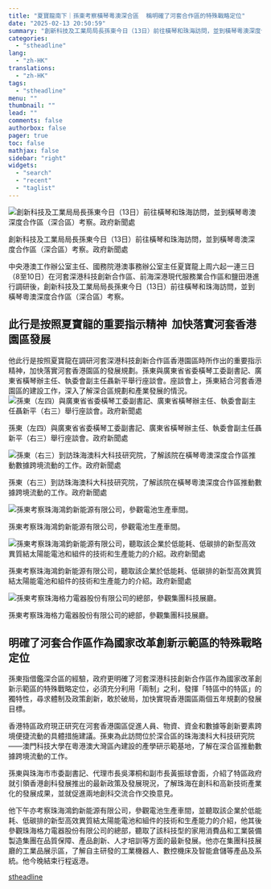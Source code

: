 ```yaml
---
title: "夏寶龍南下｜孫東考察橫琴粵澳深合區  稱明確了河套合作區的特殊戰略定位"
date: "2025-02-13 20:50:59"
summary: "創新科技及工業局局長孫東今日（13日）前往橫琴和珠海訪問，並到橫琴粵澳深度合作區（深合區）考..."
categories:
  - "stheadline"
lang:
  - "zh-HK"
translations:
  - "zh-HK"
tags:
  - "stheadline"
menu: ""
thumbnail: ""
lead: ""
comments: false
authorbox: false
pager: true
toc: false
mathjax: false
sidebar: "right"
widgets:
  - "search"
  - "recent"
  - "taglist"
---
```


![創新科技及工業局局長孫東今日（13日）前往橫琴和珠海訪問，並到橫琴粵澳深度合作區（深合區）考察。政府新聞處](https://image.stheadline.com/f/680p0/0x0/100/none/b2bad4adf303e476b5c90e9a476df9df/stheadline/inewsmedia/20250213/_2025021320470720634.jpg)

創新科技及工業局局長孫東今日（13日）前往橫琴和珠海訪問，並到橫琴粵澳深度合作區（深合區）考察。政府新聞處




中央港澳工作辦公室主任、國務院港澳事務辦公室主任夏寶龍上周六起一連三日（8至10日）在河套深港科技創新合作區、前海深港現代服務業合作區和鹽田港進行調研後，創新科技及工業局局長孫東今日（13日）前往橫琴和珠海訪問，並到橫琴粵澳深度合作區（深合區）考察。

此行是按照夏寶龍的重要指示精神  加快落實河套香港園區發展
-----------------------------

他此行是按照夏寶龍在調研河套深港科技創新合作區香港園區時所作出的重要指示精神，加快落實河套香港園區的發展規劃。孫東與廣東省省委橫琴工委副書記、廣東省橫琴辦主任、執委會副主任聶新平舉行座談會。座談會上，孫東結合河套香港園區的建設工作，深入了解深合區規劃和產業發展的情況。
 ![孫東（左四）與廣東省省委橫琴工委副書記、廣東省橫琴辦主任、執委會副主任聶新平（右三）舉行座談會。政府新聞處](https://image.hkhl.hk/f/1024p0/0x0/100/none/41e2c9ad4998dbe2b444c06a9e43f4e4/2025-02/P2025021300440_photo_1295791.jpg)


孫東（左四）與廣東省省委橫琴工委副書記、廣東省橫琴辦主任、執委會副主任聶新平（右三）舉行座談會。政府新聞處



 ![孫東（右三）到訪珠海澳科大科技研究院，了解該院在橫琴粵澳深度合作區推動數據跨境流動的工作。政府新聞處](https://image.hkhl.hk/f/1024p0/0x0/100/none/ada8da2e186ccf1421ee9fc9e691903a/2025-02/P2025021300440_photo_1295792.jpg)


孫東（右三）到訪珠海澳科大科技研究院，了解該院在橫琴粵澳深度合作區推動數據跨境流動的工作。政府新聞處



 ![孫東考察珠海鴻鈞新能源有限公司，參觀電池生產車間。](https://image.hkhl.hk/f/1024p0/0x0/100/none/73d9f8b588ebbc15c953642ff1aa590a/2025-02/P2025021300440_photo_1295800.jpg)


孫東考察珠海鴻鈞新能源有限公司，參觀電池生產車間。



 ![孫東考察珠海鴻鈞新能源有限公司，聽取該企業於低能耗、低碳排的新型高效異質結太陽能電池和組件的技術和生產能力的介紹。政府新聞處](https://image.hkhl.hk/f/1024p0/0x0/100/none/f10242b49fd6602149bec483f2d51cbe/2025-02/P2025021300440_photo_1295799.jpg)


孫東考察珠海鴻鈞新能源有限公司，聽取該企業於低能耗、低碳排的新型高效異質結太陽能電池和組件的技術和生產能力的介紹。政府新聞處



 ![孫東考察珠海格力電器股份有限公司的總部，參觀集團科技展廳。](https://image.hkhl.hk/f/1024p0/0x0/100/none/756d9aed96b3fa25eabab9b75272ce0c/2025-02/P2025021300440_photo_1295806.jpg)


孫東考察珠海格力電器股份有限公司的總部，參觀集團科技展廳。




明確了河套合作區作為國家改革創新示範區的特殊戰略定位
--------------------------

孫東指借鑑深合區的經驗，政府更明確了河套深港科技創新合作區作為國家改革創新示範區的特殊戰略定位，必須充分利用「兩制」之利，發揮「特區中的特區」的獨特性，尋求體制及政策創新，敢於破局，加快實現香港園區兩個五年規劃的發展目標。

香港特區政府現正研究在河套香港園區促進人員、物資、資金和數據等創新要素跨境便捷流動的具體措施建議。孫東為此訪問位於深合區的珠海澳科大科技研究院——澳門科技大學在粵港澳大灣區內建設的產學研示範基地，了解在深合區推動數據跨境流動的工作。

孫東與珠海市市委副書記、代理市長吳澤桐和副市長黃振球會面，介紹了特區政府就引領香港創科發展推出的最新政策及發展現況，了解珠海在創科和高新技術產業化的發展成果，並就促進兩地創科交流合作交換意見。

他下午亦考察珠海鴻鈞新能源有限公司，參觀電池生產車間，並聽取該企業於低能耗、低碳排的新型高效異質結太陽能電池和組件的技術和生產能力的介紹，他其後參觀珠海格力電器股份有限公司的總部，聽取了該科技型的家用消費品和工業裝備製造集團在品質保障、產品創新、人才培訓等方面的最新發展。他亦在集團科技展廳的工業品展示區，了解自主研發的工業機器人、數控機床及智能倉儲等產品及系統。他今晚結束行程返港。

[stheadline](https://std.stheadline.com/realtime/article/2052649/即時-港聞-夏寶龍南下-孫東考察橫琴粵澳深合區-稱明確了河套合作區的特殊戰略定位)
